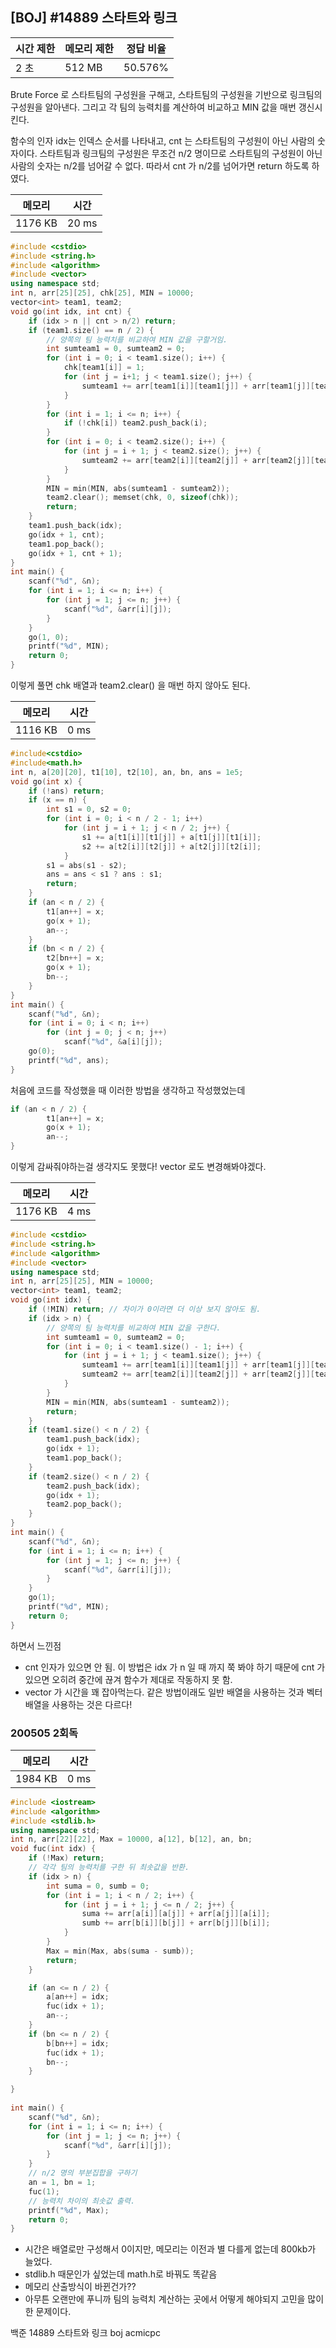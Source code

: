 ## [BOJ] #14889 스타트와 링크

| 시간 제한 | 메모리 제한 | 정답 비율 |
| --------- | ----------- | --------- |
| 2 초      | 512 MB      | 50.576%   |



Brute Force 로 스타트팀의 구성원을 구해고, 스타트팀의 구성원을 기반으로 링크팀의 구성원을 알아낸다. 그리고 각 팀의 능력치를 계산하여 비교하고 MIN 값을 매번 갱신시킨다. 

함수의 인자 idx는 인덱스 순서를 나타내고, cnt 는 스타트팀의 구성원이 아닌 사람의 숫자이다. 
스타트팀과 링크팀의 구성원은 무조건 n/2 명이므로 스타트팀의 구성원이 아닌 사람의 숫자는 n/2를 넘어갈 수 없다. 따라서 cnt 가 n/2를 넘어가면 return 하도록 하였다. 



| 메모리  | 시간  |
| ------- | ----- |
| 1176 KB | 20 ms |

```c++
#include <cstdio>
#include <string.h>
#include <algorithm>
#include <vector>
using namespace std;
int n, arr[25][25], chk[25], MIN = 10000;
vector<int> team1, team2;
void go(int idx, int cnt) {
	if (idx > n || cnt > n/2) return;
	if (team1.size() == n / 2) {
		// 양쪽의 팀 능력치를 비교하여 MIN 값을 구할거임.
		int sumteam1 = 0, sumteam2 = 0;
		for (int i = 0; i < team1.size(); i++) {
			chk[team1[i]] = 1;
			for (int j = i+1; j < team1.size(); j++) {
				sumteam1 += arr[team1[i]][team1[j]] + arr[team1[j]][team1[i]];
			}
		}
		for (int i = 1; i <= n; i++) {
			if (!chk[i]) team2.push_back(i);
		}
		for (int i = 0; i < team2.size(); i++) {
			for (int j = i + 1; j < team2.size(); j++) {
				sumteam2 += arr[team2[i]][team2[j]] + arr[team2[j]][team2[i]];
			}
		}
		MIN = min(MIN, abs(sumteam1 - sumteam2));
		team2.clear(); memset(chk, 0, sizeof(chk));
		return;
	}
	team1.push_back(idx);
	go(idx + 1, cnt);
	team1.pop_back();
	go(idx + 1, cnt + 1);
}
int main() {
	scanf("%d", &n);
	for (int i = 1; i <= n; i++) {
		for (int j = 1; j <= n; j++) {
			scanf("%d", &arr[i][j]);
		}
	}
	go(1, 0);
	printf("%d", MIN);
	return 0;
}
```



이렇게 풀면 chk 배열과 team2.clear() 을 매번 하지 않아도 된다.

| 메모리  | 시간 |
| ------- | ---- |
| 1116 KB | 0 ms |

```c
#include<cstdio>
#include<math.h>
int n, a[20][20], t1[10], t2[10], an, bn, ans = 1e5;
void go(int x) {
	if (!ans) return;
	if (x == n) {
		int s1 = 0, s2 = 0;
		for (int i = 0; i < n / 2 - 1; i++)
			for (int j = i + 1; j < n / 2; j++) {
				s1 += a[t1[i]][t1[j]] + a[t1[j]][t1[i]];
				s2 += a[t2[i]][t2[j]] + a[t2[j]][t2[i]];
			}
		s1 = abs(s1 - s2);
		ans = ans < s1 ? ans : s1;
		return;
	}
	if (an < n / 2) {
		t1[an++] = x;
		go(x + 1);
		an--;
	}
	if (bn < n / 2) {
		t2[bn++] = x;
		go(x + 1);
		bn--;
	}
}
int main() {
	scanf("%d", &n);
	for (int i = 0; i < n; i++)
		for (int j = 0; j < n; j++)
			scanf("%d", &a[i][j]);
	go(0);
	printf("%d", ans);
}
```



처음에 코드를 작성했을 때 이러한 방법을 생각하고 작성했었는데 

```c
if (an < n / 2) {
		t1[an++] = x;
		go(x + 1);
		an--;
}
```

이렇게 감싸줘야하는걸 생각지도 못했다! vector 로도 변경해봐야겠다.



| 메모리  | 시간 |
| ------- | ---- |
| 1176 KB | 4 ms |

```c++
#include <cstdio>
#include <string.h>
#include <algorithm>
#include <vector>
using namespace std;
int n, arr[25][25], MIN = 10000;
vector<int> team1, team2;
void go(int idx) {
	if (!MIN) return; // 차이가 0이라면 더 이상 보지 않아도 됨. 
	if (idx > n) {
		// 양쪽의 팀 능력치를 비교하여 MIN 값을 구한다.
		int sumteam1 = 0, sumteam2 = 0;
		for (int i = 0; i < team1.size() - 1; i++) {
			for (int j = i + 1; j < team1.size(); j++) {
				sumteam1 += arr[team1[i]][team1[j]] + arr[team1[j]][team1[i]];
				sumteam2 += arr[team2[i]][team2[j]] + arr[team2[j]][team2[i]];
			}
		}
		MIN = min(MIN, abs(sumteam1 - sumteam2));
		return;
	}
	if (team1.size() < n / 2) {
		team1.push_back(idx);
		go(idx + 1);
		team1.pop_back();
	}
	if (team2.size() < n / 2) {
		team2.push_back(idx);
		go(idx + 1);
		team2.pop_back();
	}
}
int main() {
	scanf("%d", &n);
	for (int i = 1; i <= n; i++) {
		for (int j = 1; j <= n; j++) {
			scanf("%d", &arr[i][j]);
		}
	}
	go(1);
	printf("%d", MIN);
	return 0;
}
```



하면서 느낀점

- cnt 인자가 있으면 안 됨.
  이 방법은 idx 가 n 일 때 까지 쭉 봐야 하기 때문에 cnt 가 있으면 오히려 중간에 끊겨 함수가 제대로 작동하지 못 함.
- vector 가 시간을 꽤 잡아먹는다.
  같은 방법이래도 일반 배열을 사용하는 것과 벡터배열을 사용하는 것은 다르다!





### 200505 2회독

| 메모리  | 시간 |
| ------- | ---- |
| 1984 KB | 0 ms |

```c++
#include <iostream>
#include <algorithm>
#include <stdlib.h>
using namespace std;
int n, arr[22][22], Max = 10000, a[12], b[12], an, bn;
void fuc(int idx) {
	if (!Max) return;
	// 각각 팀의 능력치를 구한 뒤 최솟값을 반환.
	if (idx > n) {
		int suma = 0, sumb = 0;
		for (int i = 1; i < n / 2; i++) {
			for (int j = i + 1; j <= n / 2; j++) {
				suma += arr[a[i]][a[j]] + arr[a[j]][a[i]];
				sumb += arr[b[i]][b[j]] + arr[b[j]][b[i]];
			}
		}
		Max = min(Max, abs(suma - sumb));
		return;
	}

	if (an <= n / 2) {
		a[an++] = idx;
		fuc(idx + 1);
		an--;
	}
	if (bn <= n / 2) {
		b[bn++] = idx;
		fuc(idx + 1);
		bn--;
	}

}
	
int main() {
	scanf("%d", &n);
	for (int i = 1; i <= n; i++) {
		for (int j = 1; j <= n; j++) {
			scanf("%d", &arr[i][j]);
		}
	}
	// n/2 명의 부분집합을 구하기
	an = 1, bn = 1;
	fuc(1);
	// 능력치 차이의 최솟값 출력.
	printf("%d", Max);
	return 0;
}
```

- 시간은 배열로만 구성해서 0이지만, 메모리는 이전과 별 다를게 없는데 800kb가 늘었다.
- stdlib.h 때문인가 싶었는데 math.h로 바꿔도 똑같음
- 메모리 산출방식이 바뀐건가??
- 아무튼 오랜만에 푸니까 팀의 능력치 계산하는 곳에서 어떻게 해야되지 고민을 많이한 문제이다.



백준 14889 스타트와 링크 boj acmicpc


